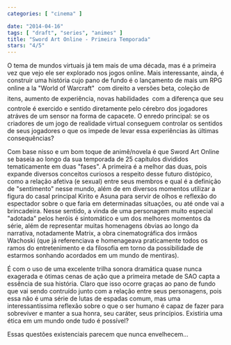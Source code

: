 ```yaml
---
categories: [ "cinema" ]

date: "2014-04-16"
tags: [ "draft", "series", "animes" ]
title: "Sword Art Online - Primeira Temporada"
stars: "4/5"
---
```

O tema de mundos virtuais já tem mais de uma década, mas é a primeira vez que vejo ele ser explorado nos jogos online. Mais interessante, ainda, é construir uma história cujo pano de fundo é o lançamento de mais um RPG online a la "World of Warcraft"  com direito a versões beta, coleção de itens, aumento de experiência, novas habilidades  com a diferença que seu controle é exercido e sentido diretamente pelo cérebro dos jogadores atráves de um sensor na forma de capacete. O enredo principal: se os criadores de um jogo de realidade virtual conseguem controlar os sentidos de seus jogadores o que os impede de levar essa experiências às últimas consequências?

Com base nisso e um bom toque de animê/novela é que Sword Art Online se baseia ao longo da sua temporada de 25 capítulos divididos tematicamente em duas "fases". A primeira é a melhor das duas, pois expande diversos conceitos curiosos a respeito desse futuro distópico, como a relação afetiva (e sexual) entre seus membros e qual é a definição de "sentimento" nesse mundo, além de em diversos momentos utilizar a figura do casal principal Kirito e Asuna para servir de olhos e reflexão do espectador sobre o que faria em determinadas situações, ou até onde vai a brincadeira. Nesse sentido, a vinda de uma personagem muito especial "adotada" pelos heróis é sintomático e um dos melhores momentos da série, além de representar muitas homenagens óbvias ao longo da narrativa, notadamente Matrix, a obra cinematográfica dos irmãos Wachoski (que já referenciava e homenageava praticamente todos os ramos do entretenimento e da filosofia em torno da possibilidade de estarmos sonhando acordados em um mundo de mentiras).

É com o uso de uma excelente trilha sonora dramática quase nunca exagerada e ótimas cenas de ação que a primeira metade de SAO capta a essência de sua história. Claro que isso ocorre graças ao pano de fundo que vai sendo contruído junto com a relação entre seus personagens, pois essa não é uma série de lutas de espadas comum, mas uma interessantíssima reflexão sobre o que o ser humano é capaz de fazer para sobreviver e manter a sua honra, seu caráter, seus princípios. Existiria uma ética em um mundo onde tudo é possível?

Essas questões existenciais parecem que nunca envelhecem...
